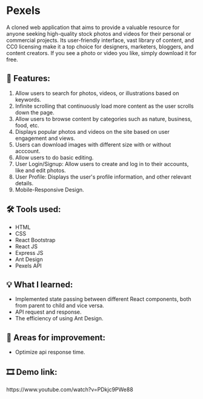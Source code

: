 # Pexels
A cloned web application that aims to provide a valuable resource for anyone seeking high-quality stock photos and videos for their personal or commercial projects. Its user-friendly interface, vast library of content, and CC0 licensing make it a top choice for designers, marketers, bloggers, and content creators.  If you see a photo or video you like, simply download it for free.
<h2>📃 Features: </h2>
<ol type="1">
    <li>Allow users to search for photos, videos, or illustrations based on keywords.</li>
    <li>Infinite scrolling that continuously load more content as the user scrolls down the page.</li>
    <li>Allow users to browse content by categories such as nature, business, food, etc.</li>
    <li>Displays popular photos and videos on the site based on user engagement and views.</li>
    <li>Users can download images with different size with or without acccount.</li>
    <li>Allow users to do basic editing.</li>
    <li>User Login/Signup: Allow users to create and log in to their accounts, like and edit photos.</li>
    <li>User Profile: Displays the user's profile information, and other relevant details.</li>
    <li>Mobile-Responsive Design.</li>
</ol>

<h2>🛠 Tools used: </h2>
<ul>
    <li>HTML</li>
    <li>CSS</li>
    <li>React Bootstrap</li>
    <li>React JS</li>
    <li>Express JS</li>
    <li>Ant Design</li>
    <li>Pexels API</li>
</ul>

<h2>💡 What I learned: </h2>
<ul>
    <li>Implemented state passing between different React components, both from parent to child and vice versa.</li>
    <li>API request and response.</li>
    <li>The efficiency of using Ant Design.</li>
</ul>

<h2>🌱 Areas for improvement: </h2>
<ul>
    <li>Optimize api response time.</li>
</ul>

<h2>🎞 Demo link: </h2>
https://www.youtube.com/watch?v=PDkjc9PWe88

